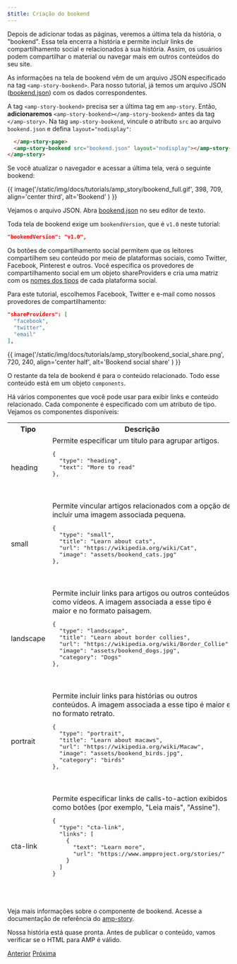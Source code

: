 ```yaml
---
$title: Criação do bookend
---
```


Depois de adicionar todas as páginas, veremos a última tela da história, o "bookend".  Essa tela encerra a história e permite incluir links de compartilhamento social e relacionados à sua história. Assim, os usuários podem compartilhar o material ou navegar mais em outros conteúdos do seu site.

As informações na tela de bookend vêm de um arquivo JSON especificado na tag `<amp-story-bookend>`. Para nosso tutorial, já temos um arquivo JSON ([bookend.json](https://github.com/ampproject/docs/blob/master/tutorial_source/amp-pets-story/bookend.json)) com os dados correspondentes.

A tag `<amp-story-bookend>` precisa ser a última tag em `amp-story`. Então, **adicionaremos** `<amp-story-bookend></amp-story-bookend>` antes da tag `</amp-story>`.  Na tag `amp-story-bookend`, vincule o atributo `src` ao arquivo `bookend.json` e defina `layout="nodisplay"`:

```html hl_lines="2"
  </amp-story-page>
  <amp-story-bookend src="bookend.json" layout="nodisplay"></amp-story-bookend>
</amp-story>
```

Se você atualizar o navegador e acessar a última tela, verá o seguinte bookend:

{{ image('/static/img/docs/tutorials/amp_story/bookend_full.gif', 398, 709, align='center third', alt='Bookend' ) }}

Vejamos o arquivo JSON.  Abra [bookend.json](https://github.com/ampproject/docs/blob/master/tutorial_source/amp-pets-story/bookend.json) no seu editor de texto.

Toda tela de bookend exige um `bookendVersion`, que é `v1.0` neste tutorial:

```json
"bookendVersion": "v1.0",
```

Os botões de compartilhamento social permitem que os leitores compartilhem seu conteúdo por meio de plataformas sociais, como Twitter, Facebook, Pinterest e outros. Você especifica os provedores de compartilhamento social em um objeto shareProviders e cria uma matriz com os [nomes dos tipos](/pt_br/docs/reference/components/amp-social-share.html#pre-configured-providers) de cada plataforma social.

Para este tutorial, escolhemos Facebook, Twitter e e-mail como nossos provedores de compartilhamento:

```json
"shareProviders": [
  "facebook",
  "twitter",
  "email"
],
```

{{ image('/static/img/docs/tutorials/amp_story/bookend_social_share.png', 720, 240, align='center half', alt='Bookend social share' ) }}

O restante da tela de bookend é para o conteúdo relacionado.  Todo esse conteúdo está em um objeto `components`. 

Há vários componentes que você pode usar para exibir links e conteúdo relacionado. Cada componente é especificado com um atributo de tipo. Vejamos os componentes disponíveis:

<table>
<thead>
<tr>
  <th width="20%">Tipo</th>
  <th>Descrição</th>
</tr>
<tr>
  <td>heading</td>
  <td>Permite especificar um título para agrupar artigos.
<pre class="nopreline">
{
  "type": "heading",
  "text": "More to read"
},
</pre>
  <br>
  <figure class="alignment-wrapper half">
    <amp-img src="/static/img/docs/tutorials/amp_story/bookend_heading.png" width="720" height="140" layout="responsive" alt="bookend heading"></amp-img>
  </figure>
  </td>
</tr>
<tr>
  <td>small</td>
  <td>Permite vincular artigos relacionados com a opção de incluir uma imagem associada pequena.
<pre class="nopreline">
{
  "type": "small",
  "title": "Learn about cats",
  "url": "https://wikipedia.org/wiki/Cat",
  "image": "assets/bookend_cats.jpg"
},
</pre>
  <br>
  <figure class="alignment-wrapper half">
    <amp-img src="/static/img/docs/tutorials/amp_story/bookend_small.png" width="720" height="267" layout="responsive" alt="bookend small article"></amp-img>
  </figure>
</td>
</tr>
<tr>
  <td>landscape</td>
  <td>Permite incluir links para artigos ou outros conteúdos, como vídeos. A imagem associada a esse tipo é maior e no formato paisagem.
<pre class="nopreline">
{
  "type": "landscape",
  "title": "Learn about border collies",
  "url": "https://wikipedia.org/wiki/Border_Collie",
  "image": "assets/bookend_dogs.jpg",
  "category": "Dogs"
},
</pre>
  <br>
  <figure class="alignment-wrapper half">
    <amp-img src="/static/img/docs/tutorials/amp_story/bookend_landscape.png" width="720" height="647" layout="responsive" alt="bookend landscape article"></amp-img>
  </figure>
  </td>
</tr>
<tr>
  <td>portrait</td>
  <td>Permite incluir links para histórias ou outros conteúdos.  A imagem associada a esse tipo é maior e no formato retrato.
<pre class="nopreline">
{
  "type": "portrait",
  "title": "Learn about macaws",
  "url": "https://wikipedia.org/wiki/Macaw",
  "image": "assets/bookend_birds.jpg",
  "category": "birds"
},
</pre>
  <br>
  <figure class="alignment-wrapper half">
    <amp-img src="/static/img/docs/tutorials/amp_story/bookend_portrait.png" width="720" height="1018" layout="responsive" alt="bookend portrait article"></amp-img>
  </figure>
  </td>
</tr>
<tr>
  <td>cta-link</td>
  <td>Permite especificar links de calls-to-action exibidos como botões (por exemplo, "Leia mais", "Assine").
<pre class="nopreline">
{
  "type": "cta-link",
  "links": [
    {
      "text": "Learn more",
      "url": "https://www.ampproject.org/stories/"
    }
  ]
}
</pre>
  <br>
  <figure class="alignment-wrapper half">
    <amp-img src="/static/img/docs/tutorials/amp_story/bookend_cta.png" width="720" height="137" layout="responsive" alt="bookend cta"></amp-img>
  </figure>
  </td>
</tr>
</thead>
<tbody>
</tbody>
</table>

Veja mais informações sobre o componente de bookend. Acesse a documentação de referência do [amp-story](/pt_br/docs/reference/components/amp-story.html#bookend:-amp-story-bookend).

Nossa história está quase pronta.  Antes de publicar o conteúdo, vamos verificar se o HTML para AMP é válido.

<div class="prev-next-buttons">
  <a class="button prev-button" href="/pt_br/docs/getting_started/visual_story/animating_elements.html"><span class="arrow-prev">Anterior</span></a>
  <a class="button next-button" href="/pt_br/docs/getting_started/visual_story/validation.html"><span class="arrow-next">Próxima</span></a>
</div>
 
